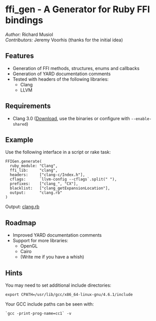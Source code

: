 ffi_gen - A Generator for Ruby FFI bindings
===========================================

*Author:* Richard Musiol  
*Contributors:* Jeremy Voorhis (thanks for the initial idea)


Features
--------
* Generation of FFI methods, structures, enums and callbacks
* Generation of YARD documentation comments
* Tested with headers of the following libraries:
  * Clang
  * LLVM


Requirements
------------

* Clang 3.0 ([Download](http://llvm.org/releases/download.html#3.0), use the binaries or configure with ``--enable-shared``)


Example
-------
Use the following interface in a script or rake task:

    FFIGen.generate(
      ruby_module: "Clang",
      ffi_lib:     "clang",
      headers:     ["clang-c/Index.h"],
      cflags:      `llvm-config --cflags`.split(" "),
      prefixes:    ["clang_", "CX"],
      blacklist:   ["clang_getExpansionLocation"],
      output:      "clang.rb"
    )

Output: [clang.rb](https://github.com/neelance/ffi_gen/blob/master/clang.rb)

Roadmap
-------

* Improved YARD documentation comments
* Support for more libraries:
  * OpenGL
  * Cairo
  * (Write me if you have a whish)


Hints
-----

You may need to set additional include directories:

    export CPATH=/usr/lib/gcc/x86_64-linux-gnu/4.6.1/include

Your GCC include paths can be seen with:

    `gcc -print-prog-name=cc1` -v